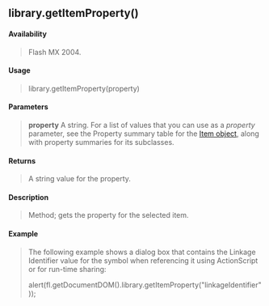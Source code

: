 ## library.getItemProperty()

#### Availability

> Flash MX 2004.

#### Usage

> library.getItemProperty(property)

#### Parameters

> **property** A string. For a list of values that you can use as a *property* parameter, see the Property summary table for the [Item object](#_bookmark658), along with property summaries for its subclasses.

#### Returns

> A string value for the property.

#### Description

> Method; gets the property for the selected item.

#### Example

> The following example shows a dialog box that contains the Linkage Identifier value for the symbol when referencing it using ActionScript or for run-time sharing:
>
> alert(fl.getDocumentDOM().library.getItemProperty("linkageIdentifier"));
